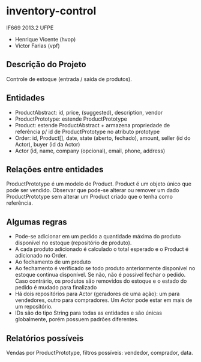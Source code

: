 # inventory-control
IF669 2013.2 UFPE

* Henrique Vicente (hvop)
* Victor Farias (vpf)

## Descrição do Projeto
Controle de estoque (entrada / saída de produtos).

## Entidades
* ProductAbstract: id, price, (suggested), description, vendor
* ProductPrototype: estende ProductPrototype
* Product: estende ProductAbstract + armazena propriedade de referência p/ id de ProductPrototype no atributo prototype
* Order: id, Product[], date, state (aberto, fechado), amount, seller (id do Actor), buyer (id da Actor)
* Actor (id, name, company (opcional), email, phone, address)

## Relações entre entidades
ProductPrototype é um modelo de Product. Product é um objeto único que pode ser vendido. Observar que pode-se alterar ou remover um dado ProductPrototype sem alterar um Product criado que o tenha como referência.

## Algumas regras
* Pode-se adicionar em um pedido a quantidade máxima do produto disponível no estoque (repositório de produto).
* A cada produto adicionado é calculado o total esperado e o Product é adicionado no Order.
* Ao fechamento de um produto 
* Ao fechamento é verificado se todo produto anteriormente disponível no estoque continua disponível. Se não, não é possível fechar o pedido. Caso contrário, os produtos são removidos do estoque e o estado do pedido é mudado para finalizado
* Há dois repositórios para Actor (geradores de uma ação): um para vendedores, outro para compradores. Um Actor pode estar em mais de um repositório.
* IDs são do tipo String para todas as entidades e são únicas globalmente, porém possuem padrões diferentes.


## Relatórios possíveis
Vendas por ProductPrototype, filtros possíveis: vendedor, comprador, data.